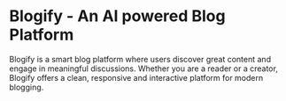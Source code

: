 # Blogify - An AI powered Blog Platform
Blogify is a smart blog platform where users discover great content and engage in meaningful discussions. Whether you are a reader or a creator, Blogify offers a clean, responsive and interactive platform for modern blogging.

